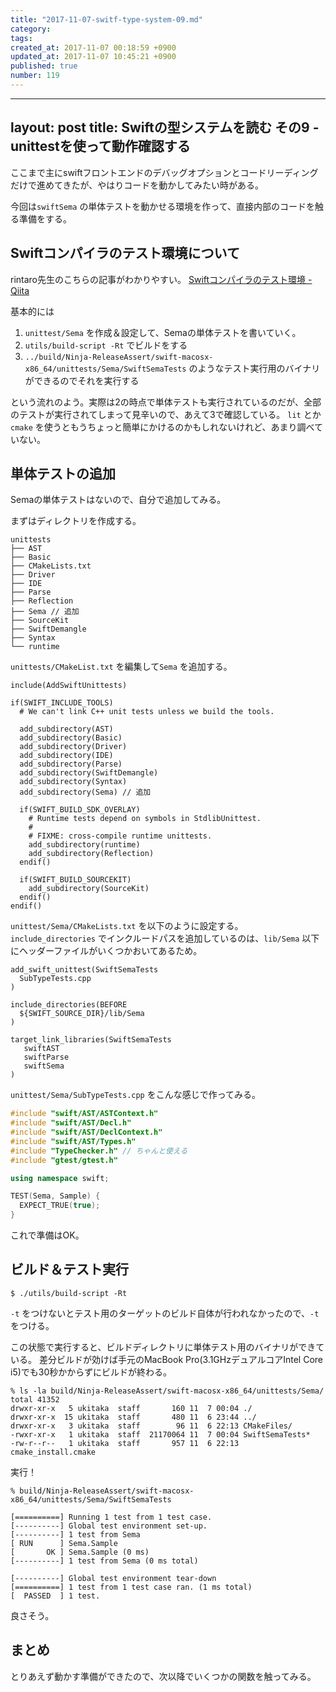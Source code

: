 ```yaml
---
title: "2017-11-07-switf-type-system-09.md"
category: 
tags: 
created_at: 2017-11-07 00:18:59 +0900
updated_at: 2017-11-07 10:45:21 +0900
published: true
number: 119
---
```


---
layout: post
title:  Swiftの型システムを読む その9 - unittestを使って動作確認する
---

ここまで主にswiftフロントエンドのデバッグオプションとコードリーディングだけで進めてきたが、やはりコードを動かしてみたい時がある。

今回は`swiftSema` の単体テストを動かせる環境を作って、直接内部のコードを触る準備をする。

## Swiftコンパイラのテスト環境について
rintaro先生のこちらの記事がわかりやすい。 [Swiftコンパイラのテスト環境 - Qiita](https://qiita.com/rintaro/items/2f84776cf1629150b312)

基本的には

1. `unittest/Sema` を作成＆設定して、Semaの単体テストを書いていく。
2. `utils/build-script -Rt` でビルドをする
3. `../build/Ninja-ReleaseAssert/swift-macosx-x86_64/unittests/Sema/SwiftSemaTests` のようなテスト実行用のバイナリができるのでそれを実行する

という流れのよう。実際は2の時点で単体テストも実行されているのだが、全部のテストが実行されてしまって見辛いので、あえて3で確認している。
`lit` とか `cmake` を使うともうちょっと簡単にかけるのかもしれないけれど、あまり調べていない。

## 単体テストの追加
Semaの単体テストはないので、自分で追加してみる。

まずはディレクトリを作成する。

```
unittests
├── AST
├── Basic
├── CMakeLists.txt
├── Driver
├── IDE
├── Parse
├── Reflection
├── Sema // 追加
├── SourceKit
├── SwiftDemangle
├── Syntax
└── runtime
```

`unittests/CMakeList.txt` を編集して`Sema` を追加する。

```
include(AddSwiftUnittests)

if(SWIFT_INCLUDE_TOOLS)
  # We can't link C++ unit tests unless we build the tools.

  add_subdirectory(AST)
  add_subdirectory(Basic)
  add_subdirectory(Driver)
  add_subdirectory(IDE)
  add_subdirectory(Parse)
  add_subdirectory(SwiftDemangle)
  add_subdirectory(Syntax)
  add_subdirectory(Sema) // 追加

  if(SWIFT_BUILD_SDK_OVERLAY)
    # Runtime tests depend on symbols in StdlibUnittest.
    #
    # FIXME: cross-compile runtime unittests.
    add_subdirectory(runtime)
    add_subdirectory(Reflection)
  endif()

  if(SWIFT_BUILD_SOURCEKIT)
    add_subdirectory(SourceKit)
  endif()
endif()
```

`unittest/Sema/CMakeLists.txt` を以下のように設定する。
`include_directories` でインクルードパスを追加しているのは、`lib/Sema` 以下にヘッダーファイルがいくつかおいてあるため。

```
add_swift_unittest(SwiftSemaTests
  SubTypeTests.cpp
)

include_directories(BEFORE
  ${SWIFT_SOURCE_DIR}/lib/Sema
)

target_link_libraries(SwiftSemaTests
   swiftAST
   swiftParse
   swiftSema
)
```


`unittest/Sema/SubTypeTests.cpp` をこんな感じで作ってみる。

```cpp
#include "swift/AST/ASTContext.h"
#include "swift/AST/Decl.h"
#include "swift/AST/DeclContext.h"
#include "swift/AST/Types.h"
#include "TypeChecker.h" // ちゃんと使える
#include "gtest/gtest.h"

using namespace swift;

TEST(Sema, Sample) {
  EXPECT_TRUE(true);
}
```


これで準備はOK。

## ビルド＆テスト実行

```
$ ./utils/build-script -Rt
```

`-t` をつけないとテスト用のターゲットのビルド自体が行われなかったので、`-t` をつける。


この状態で実行すると、ビルドディレクトリに単体テスト用のバイナリができている。
差分ビルドが効けば手元のMacBook Pro(3.1GHzデュアルコアIntel Core i5)でも30秒かからずにビルドが終わる。

```
% ls -la build/Ninja-ReleaseAssert/swift-macosx-x86_64/unittests/Sema/
total 41352
drwxr-xr-x   5 ukitaka  staff       160 11  7 00:04 ./
drwxr-xr-x  15 ukitaka  staff       480 11  6 23:44 ../
drwxr-xr-x   3 ukitaka  staff        96 11  6 22:13 CMakeFiles/
-rwxr-xr-x   1 ukitaka  staff  21170064 11  7 00:04 SwiftSemaTests*
-rw-r--r--   1 ukitaka  staff       957 11  6 22:13 cmake_install.cmake
```

実行！

```
% build/Ninja-ReleaseAssert/swift-macosx-x86_64/unittests/Sema/SwiftSemaTests
```

```
[==========] Running 1 test from 1 test case.
[----------] Global test environment set-up.
[----------] 1 test from Sema
[ RUN      ] Sema.Sample
[       OK ] Sema.Sample (0 ms)
[----------] 1 test from Sema (0 ms total)

[----------] Global test environment tear-down
[==========] 1 test from 1 test case ran. (1 ms total)
[  PASSED  ] 1 test.
```

良さそう。

## まとめ

とりあえず動かす準備ができたので、次以降でいくつかの関数を触ってみる。
